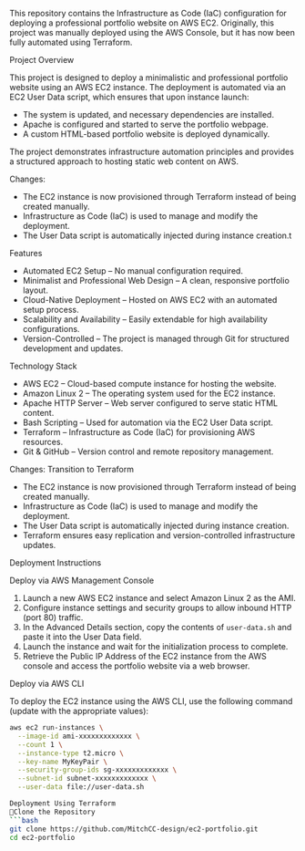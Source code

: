 This repository contains the Infrastructure as Code (IaC) configuration for deploying a professional portfolio website on AWS EC2. Originally, this project was manually deployed using the AWS Console, but it has now been fully automated using Terraform.

 Project Overview  

This project is designed to deploy a minimalistic and professional portfolio website using an AWS EC2 instance. The deployment is automated via an EC2 User Data script, which ensures that upon instance launch:
- The system is updated, and necessary dependencies are installed.
- Apache is configured and started to serve the portfolio webpage.
- A custom HTML-based portfolio website is deployed dynamically.

The project demonstrates infrastructure automation principles and provides a structured approach to hosting static web content on AWS.

Changes:
- The EC2 instance is now provisioned through Terraform instead of being created manually.
- Infrastructure as Code (IaC) is used to manage and modify the deployment.
- The User Data script is automatically injected during instance creation.t

Features  

- Automated EC2 Setup – No manual configuration required.  
- Minimalist and Professional Web Design – A clean, responsive portfolio layout.  
- Cloud-Native Deployment – Hosted on AWS EC2 with an automated setup process.  
- Scalability and Availability – Easily extendable for high availability configurations.  
- Version-Controlled – The project is managed through Git for structured development and updates.  

Technology Stack  

- AWS EC2 – Cloud-based compute instance for hosting the website.  
- Amazon Linux 2 – The operating system used for the EC2 instance.  
- Apache HTTP Server – Web server configured to serve static HTML content.  
- Bash Scripting – Used for automation via the EC2 User Data script.  
- Terraform – Infrastructure as Code (IaC) for provisioning AWS resources.  
- Git & GitHub – Version control and remote repository management.  


Changes: Transition to Terraform
- The EC2 instance is now provisioned through Terraform instead of being created manually.  
- Infrastructure as Code (IaC) is used to manage and modify the deployment.  
- The User Data script is automatically injected during instance creation.  
- Terraform ensures easy replication and version-controlled infrastructure updates.  

Deployment Instructions  

Deploy via AWS Management Console 

1. Launch a new AWS EC2 instance and select Amazon Linux 2 as the AMI.  
2. Configure instance settings and security groups to allow inbound HTTP (port 80) traffic.  
3. In the Advanced Details section, copy the contents of `user-data.sh` and paste it into the User Data field.  
4. Launch the instance and wait for the initialization process to complete.  
5. Retrieve the Public IP Address of the EC2 instance from the AWS console and access the portfolio website via a web browser.  

Deploy via AWS CLI 

To deploy the EC2 instance using the AWS CLI, use the following command (update with the appropriate values):  

```bash
aws ec2 run-instances \
  --image-id ami-xxxxxxxxxxxxx \
  --count 1 \
  --instance-type t2.micro \
  --key-name MyKeyPair \
  --security-group-ids sg-xxxxxxxxxxxxx \
  --subnet-id subnet-xxxxxxxxxxxxx \
  --user-data file://user-data.sh

Deployment Using Terraform
️⃣Clone the Repository
```bash
git clone https://github.com/MitchCC-design/ec2-portfolio.git
cd ec2-portfolio
